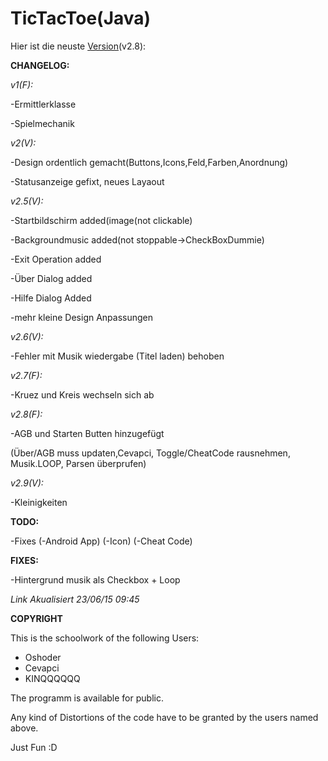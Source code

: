 # TicTacToe(Java)

Hier ist die neuste [Version](https://drive.google.com/open?id=0B2GSUNXSneswfl91SEt0bVF1LUczRXZxZ3FfS0VwQ1J6WW42YjZRaUw4LU9GOWRmeEkwRWc&authuser=0)(v2.8):


**CHANGELOG:**

*v1(F):*

-Ermittlerklasse

-Spielmechanik



*v2(V):*

-Design ordentlich gemacht(Buttons,Icons,Feld,Farben,Anordnung) 

-Statusanzeige gefixt, neues Layaout 




*v2.5(V):*

-Startbildschirm added(image(not clickable)

-Backgroundmusic added(not stoppable->CheckBoxDummie)

-Exit Operation added

-Über Dialog added

-Hilfe Dialog Added

-mehr kleine Design Anpassungen


*v2.6(V):*

-Fehler mit Musik wiedergabe (Titel laden) behoben

*v2.7(F):*

-Kruez und Kreis wechseln sich ab

*v2.8(F):*

-AGB und Starten Butten hinzugefügt

(Über/AGB muss updaten,Cevapci, Toggle/CheatCode rausnehmen, Musik.LOOP, Parsen überprufen)

*v2.9(V):*

-Kleinigkeiten



**TODO:**


-Fixes
(-Android App)
(-Icon)
(-Cheat Code)


**FIXES:**

-Hintergrund musik als Checkbox + Loop


*Link Akualisiert 23/06/15 09:45*


**COPYRIGHT**

This is the schoolwork of the following Users:

- Oshoder
- Cevapci
- KINQQQQQQ

The programm is available for public. 

Any kind of Distortions of the code have to be granted by the users named above.

Just Fun :D
